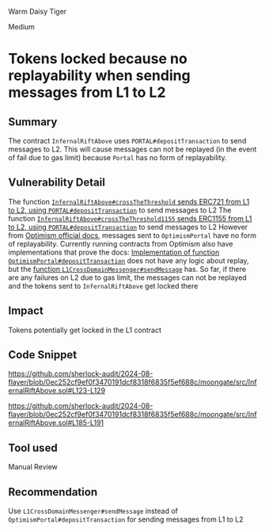 Warm Daisy Tiger

Medium

# Tokens locked because no replayability when sending messages from L1 to L2

## Summary
The contract `InfernalRiftAbove` uses `PORTAL#depositTransaction` to send messages to L2. This will cause messages can not be replayed (in the event of fail due to gas limit) because `Portal` has no form of replayability.

## Vulnerability Detail
The function [`InfernalRiftAbove#crossTheThreshold` sends ERC721 from L1 to L2, using `PORTAL#depositTransaction`](https://github.com/sherlock-audit/2024-08-flayer/blob/0ec252cf9ef0f3470191dcf8318f6835f5ef688c/moongate/src/InfernalRiftAbove.sol#L123-L129) to send messages to L2
The function [`InfernalRiftAbove#crossTheThreshold1155` sends ERC1155 from L1 to L2, using `PORTAL#depositTransaction`](https://github.com/sherlock-audit/2024-08-flayer/blob/0ec252cf9ef0f3470191dcf8318f6835f5ef688c/moongate/src/InfernalRiftAbove.sol#L185-L190) to send messages to L2
However from [Optimism official docs](https://docs.optimism.io/stack/smart-contracts#optimismportal), messages sent to `OptimismPortal` have no form of replayability. Currently running contracts from Optimism also have implementations that prove the docs: [Implementation of function `OptimismPortal#depositTransaction`](https://etherscan.io/address/0xe2f826324b2faf99e513d16d266c3f80ae87832b#code#F1#L398) does not have any logic about replay, but the [function `L1CrossDomainMessenger#sendMessage`](https://etherscan.io/address/0xd3494713a5cfad3f5359379dfa074e2ac8c6fd65#code#F4#L176) has.
So far, if there are any failures on L2 due to gas limit, the messages can not be replayed and the tokens sent to `InfernalRiftAbove` get locked there

## Impact
Tokens potentially get locked in the L1 contract

## Code Snippet
https://github.com/sherlock-audit/2024-08-flayer/blob/0ec252cf9ef0f3470191dcf8318f6835f5ef688c/moongate/src/InfernalRiftAbove.sol#L123-L129

https://github.com/sherlock-audit/2024-08-flayer/blob/0ec252cf9ef0f3470191dcf8318f6835f5ef688c/moongate/src/InfernalRiftAbove.sol#L185-L191

## Tool used

Manual Review

## Recommendation
Use `L1CrossDomainMessenger#sendMessage` instead of `OptimismPortal#depositTransaction` for sending messages from L1 to L2